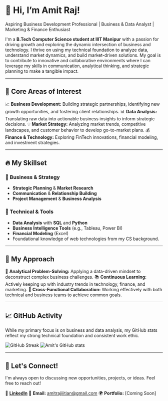 # 👋 Hi, I’m Amit Raj!

Aspiring Business Development Professional | Business & Data Analyst | Marketing & Finance Enthusiast

I'm a **B.Tech Computer Science student at IIIT Manipur** with a passion for driving growth and exploring the dynamic intersection of business and technology. I thrive on using my technical foundation to analyze data, understand market dynamics, and build market-driven solutions. My goal is to contribute to innovative and collaborative environments where I can leverage my skills in communication, analytical thinking, and strategic planning to make a tangible impact.

---

## 🎯 Core Areas of Interest

📈 **Business Development:** Building strategic partnerships, identifying new growth opportunities, and fostering client relationships.
📊 **Data Analysis:** Translating raw data into actionable business insights to inform strategic decisions.
💡 **Market Strategy:** Analyzing market trends, competitive landscapes, and customer behavior to develop go-to-market plans.
💰 **Finance & Technology:** Exploring FinTech innovations, financial modeling, and investment strategies.

---

## 🔥 My Skillset

### 📌 Business & Strategy
- **Strategic Planning** & **Market Research**
- **Communication** & **Relationship Building**
- **Project Management** & **Business Analysis**

### 📌 Technical & Tools
- **Data Analysis** with **SQL** and **Python**
- **Business Intelligence Tools** (e.g., Tableau, Power BI)
- **Financial Modeling** (Excel)
- Foundational knowledge of web technologies from my CS background.

---

## 🚀 My Approach
🧩 **Analytical Problem-Solving:** Applying a data-driven mindset to deconstruct complex business challenges.
📚 **Continuous Learning:** Actively keeping up with industry trends in technology, finance, and marketing.
🤝 **Cross-Functional Collaboration:** Working effectively with both technical and business teams to achieve common goals.

---

## 📈 GitHub Activity
While my primary focus is on business and data analysis, my GitHub stats reflect my strong technical foundation and consistent work ethic.

![GitHub Streak](https://github-readme-streak-stats.herokuapp.com/?user=amit-raj1&theme=tokyonight)
![Amit's GitHub stats](https://github-readme-stats.vercel.app/api?username=amit-raj1&show_icons=true&theme=tokyonight)

---

## 💬 Let's Connect!
I'm always open to discussing new opportunities, projects, or ideas. Feel free to reach out!

🔗 [**LinkedIn**](https://www.linkedin.com/in/amit-singh-276781268)
📧 **Email:** amitrajiiitian@gmail.com
🌍 **Portfolio:** [Coming Soon]
